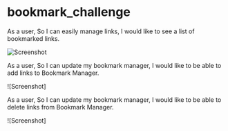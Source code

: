# bookmark_challenge

As a user,
So I can easily manage links,
I would like to see a list of bookmarked links.

![Screenshot](https://www.dropbox.com/s/d9yreo7uaur36du/Screenshot%202018-02-12%2015.37.30.png?dl=0)

As a user,
So I can update my bookmark manager,
I would like to be able to add links to Bookmark Manager.

![Screenshot]

As a user,
So I can update my bookmark manager,
I would like to be able to delete links from Bookmark Manager.

![Screenshot]
